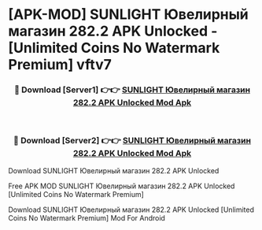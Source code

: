 # [APK-MOD] SUNLIGHT  Ювелирный магазин 282.2 APK Unlocked - [Unlimited Coins No Watermark Premium] vftv7



<div align="center">
<h3>🔴 Download [Server1] 👉👉 <a href="https://momento.my/?title=SUNLIGHT__Ювелирный_магазин_282.2_APK_Unlocked">SUNLIGHT  Ювелирный магазин 282.2 APK Unlocked Mod Apk</a></h3><br>

<h3>🔴 Download [Server2] 👉👉 <a href="https://momento.my/?title=SUNLIGHT__Ювелирный_магазин_282.2_APK_Unlocked">SUNLIGHT  Ювелирный магазин 282.2 APK Unlocked Mod Apk</a></h3>
</div>



Download SUNLIGHT  Ювелирный магазин 282.2 APK Unlocked 

Free APK MOD SUNLIGHT  Ювелирный магазин 282.2 APK Unlocked [Unlimited Coins No Watermark Premium]

Download SUNLIGHT  Ювелирный магазин 282.2 APK Unlocked [Unlimited Coins No Watermark Premium] Mod For Android
